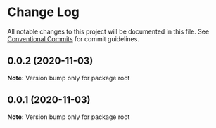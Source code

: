 # Change Log

All notable changes to this project will be documented in this file.
See [Conventional Commits](https://conventionalcommits.org) for commit guidelines.

## 0.0.2 (2020-11-03)

**Note:** Version bump only for package root





## 0.0.1 (2020-11-03)

**Note:** Version bump only for package root
